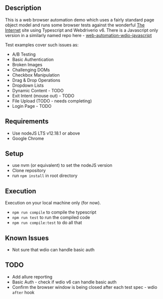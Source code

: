 ## Description

This is a web browser automation demo which uses a fairly standard page object model and runs some browser tests
against the wonderful [The Internet](https://the-internet.herokuapp.com/) site using Typescript and Webdriverio v6. 
There is a Javascript only version in a similarly named repo here - [web-automation-wdio-javascript](https://github.com/deefex/web-automation-wdio-javascript)

Test examples cover such issues as:
* A/B Testing
* Basic Authentication
* Broken Images
* Challenging DOMs
* Checkbox Manipulation
* Drag & Drop Operations
* Dropdown Lists
* Dynamic Content - TODO
* Exit Intent (mouse out)  - TODO
* File Upload (TODO - needs completing)
* Login Page - TODO

## Requirements
* Use nodeJS LTS v12.18.1 or above
* Google Chrome

## Setup
* use nvm (or equivalent) to set the nodeJS version
* Clone repository
* run `npm install` in root directory

## Execution
Execution on your local machine only (for now).
* `npm run compile` to compile the typescript
* `npm run test` to run the compiled code
* `npm run compile:test` to do all that

## Known Issues
* Not sure that wdio can handle basic auth

## TODO
* Add allure reporting
* Basic Auth - check if wdio v6 can handle basic auth
* Confirm the browser window is being closed after each test spec - wdio `after` hook
